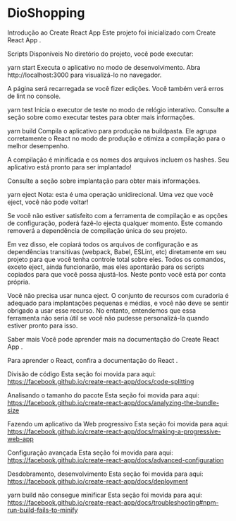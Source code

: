 # DioShopping
Introdução ao Create React App
Este projeto foi inicializado com Create React App .

Scripts Disponíveis
No diretório do projeto, você pode executar:

yarn start
Executa o aplicativo no modo de desenvolvimento.
Abra http://localhost:3000 para visualizá-lo no navegador.

A página será recarregada se você fizer edições.
Você também verá erros de lint no console.

yarn test
Inicia o executor de teste no modo de relógio interativo.
Consulte a seção sobre como executar testes para obter mais informações.

yarn build
Compila o aplicativo para produção na buildpasta.
Ele agrupa corretamente o React no modo de produção e otimiza a compilação para o melhor desempenho.

A compilação é minificada e os nomes dos arquivos incluem os hashes.
Seu aplicativo está pronto para ser implantado!

Consulte a seção sobre implantação para obter mais informações.

yarn eject
Nota: esta é uma operação unidirecional. Uma vez que você eject, você não pode voltar!

Se você não estiver satisfeito com a ferramenta de compilação e as opções de configuração, poderá fazê-lo ejecta qualquer momento. Este comando removerá a dependência de compilação única do seu projeto.

Em vez disso, ele copiará todos os arquivos de configuração e as dependências transitivas (webpack, Babel, ESLint, etc) diretamente em seu projeto para que você tenha controle total sobre eles. Todos os comandos, exceto eject, ainda funcionarão, mas eles apontarão para os scripts copiados para que você possa ajustá-los. Neste ponto você está por conta própria.

Você não precisa usar nunca eject. O conjunto de recursos com curadoria é adequado para implantações pequenas e médias, e você não deve se sentir obrigado a usar esse recurso. No entanto, entendemos que essa ferramenta não seria útil se você não pudesse personalizá-la quando estiver pronto para isso.

Saber mais
Você pode aprender mais na documentação do Create React App .

Para aprender o React, confira a documentação do React .

Divisão de código
Esta seção foi movida para aqui: https://facebook.github.io/create-react-app/docs/code-splitting

Analisando o tamanho do pacote
Esta seção foi movida para aqui: https://facebook.github.io/create-react-app/docs/analyzing-the-bundle-size

Fazendo um aplicativo da Web progressivo
Esta seção foi movida para aqui: https://facebook.github.io/create-react-app/docs/making-a-progressive-web-app

Configuração avançada
Esta seção foi movida para aqui: https://facebook.github.io/create-react-app/docs/advanced-configuration

Desdobramento, desenvolvimento
Esta seção foi movida para aqui: https://facebook.github.io/create-react-app/docs/deployment

yarn build não consegue minificar
Esta seção foi movida para aqui: https://facebook.github.io/create-react-app/docs/troubleshooting#npm-run-build-fails-to-minify


